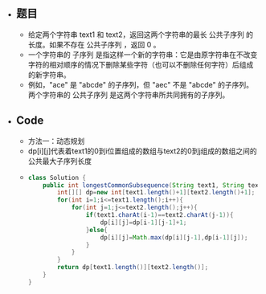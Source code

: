 - ## 题目
	- 给定两个字符串 text1 和 text2，返回这两个字符串的最长 公共子序列 的长度。如果不存在 公共子序列 ，返回 0 。
	- 一个字符串的 子序列 是指这样一个新的字符串：它是由原字符串在不改变字符的相对顺序的情况下删除某些字符（也可以不删除任何字符）后组成的新字符串。
	- 例如，"ace" 是 "abcde" 的子序列，但 "aec" 不是 "abcde" 的子序列。
	  两个字符串的 公共子序列 是这两个字符串所共同拥有的子序列。
- ## Code
	- 方法一：动态规划
	- dp[i][j]代表着text1的0到i位置组成的数组与text2的0到j组成的数组之间的公共最大子序列长度
	- ```java
	  class Solution {
	      public int longestCommonSubsequence(String text1, String text2) {
	          int[][] dp=new int[text1.length()+1][text2.length()+1];
	          for(int i=1;i<=text1.length();i++){
	              for(int j=1;j<=text2.length();j++){
	                  if(text1.charAt(i-1)==text2.charAt(j-1)){
	                      dp[i][j]=dp[i-1][j-1]+1;
	                  }else{
	                      dp[i][j]=Math.max(dp[i][j-1],dp[i-1][j]);
	                  }
	              }
	          }
	          return dp[text1.length()][text2.length()];
	      }
	  }
	  ```